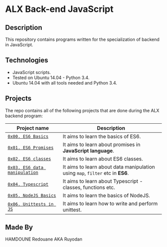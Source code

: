 # ALX Back-end JavaScript

## Description
This repository contains programs written for the specialization of backend in JavaScript.

## Technologies
* JavaScript scripts.
* Tested on Ubuntu 14.04 - Python 3.4.
* Ubuntu 14.04 with all tools needed and Python 3.4.

## Projects
The repo contains all of the following projects that are done during the ALX backend program:

| Project name | Description |
| ------------ | ----------- |
| [`0x00. ES6 Basics`](./0x00-ES6_basic) | It aims to learn the basics of ES6.|
| [`0x01. ES6 Promises`](./0x01-ES6_promise) | It aims to learn about promises in **JavaScript language**.|
| [`0x02. ES6 classes`](./0x02-ES6_classes) | It aims to learn about ES6 classes.|
| [`0x03. ES6 data manipulation`](./0x03-ES6_data_manipulation/) | It aims to learn about data manipulation using `map`, `filter` etc in **ES6**.|
| [`0x04. Typescript`](./0x04-TypeScript) | It aims to learn about Typescript - classes, functions etc.|
| [`0x05. NodeJS Basics`](./0x05-Node_JS_basic/) | It aims to learn the basics of NodeJS.|
| [`0x06. Unittests in JS`](./0x06-unittests_in_js/)| It aims to learn how to write and perform unittest.|

## Made By 
HAMDOUNE Redouane AKA Ruyodan
